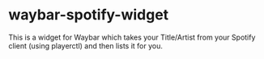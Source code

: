 # waybar-spotify-widget

This is a widget for Waybar which takes your Title/Artist from your Spotify client (using playerctl) and then lists it for you.
